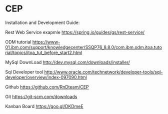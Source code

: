 # CEP

Installation and Development Guide:

Rest Web Service exapmle
https://spring.io/guides/gs/rest-service/

ODM tutorial
https://www-01.ibm.com/support/knowledgecenter/SSQP76_8.8.0/com.ibm.odm.itoa.tutorial/topics/itoa_tut_before_start2.html

MySql DownLoad
http://dev.mysql.com/downloads/installer/

Sql Developer tool
http://www.oracle.com/technetwork/developer-tools/sql-developer/overview/index-097090.html

Github
https://github.com/RnDteam/CEP

Git
https://git-scm.com/downloads

Kanban Board
https://goo.gl/DKDmeE